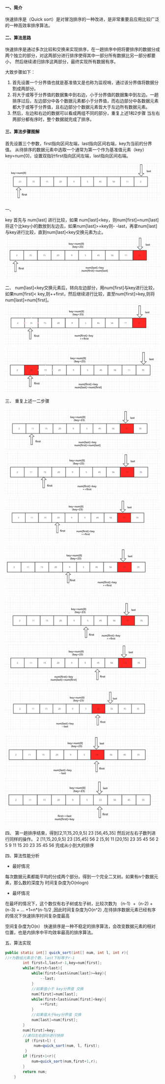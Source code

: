 #### 一、简介

快速排序是（Quick sort）是对冒泡排序的一种改进，是非常重要且应用比较广泛的一种高效率排序算法。

#### 二、算法思路

快速排序是通过多次比较和交换来实现排序，在一趟排序中把将要排序的数据分成两个独立的部分，对这两部分进行排序使得其中一部分所有数据比另一部分都要小，
然后继续递归排序这两部分，最终实现所有数据有序。

大致步骤如下：

1. 首先设置一个分界值也就是基准值又是也称为监视哨，通过该分界值将数据分割成两部分。
2. 将大于或等于分界值的数据集中到右边，小于分界值的数据集中到左边。一趟排序过后，左边部分中各个数据元素都小于分界值，而右边部分中各数据元素都大于或等于分界值，且右边部分个数据元素皆大于左边所有数据元素。
3. 然后，左边和右边的数据可以看成两组不同的部分，重复上述1和2步骤 当左右两部分都有序时，整个数据就完成了排序。

#### 三、算法步骤图解

首先设置三个参数，first指向区间左端，last指向区间右端，key为当前的分界值。
从待排序的数据元素中选取一个通常为第一个作为基准值元素（key）key=num[0]，设置双指针first指向区间左端，last指向区间右端。

![img.png](img/img.png)

一、

key 首先与 num[last] 进行比较，如果 num[last]<key，则num[first]=num[last]将这个比key小的数放到左边去，如果num[last]>=key则-
-last，再拿num[last]与key进行比较，直到num[last]<key交换元素为止。
![img_1.png](img/img_1.png)

二、
num[last]<key交换元素后，转向左边部分，用num[first]与key进行比较，如果num[first]<
key,则++first，然后继续进行比较，直至num[first]>key,则将num[last]=num[first]。
![img_2.png](img/img_2.png)
![img_3.png](img/img_3.png)

三、
重复上述一二步骤

![img_4.png](img/img_4.png)
![img_5.png](img/img_5.png)
![img_6.png](img/img_6.png)
![img_7.png](img/img_7.png)
![img_8.png](img/img_8.png)
![img_9.png](img/img_9.png)
![img_10.png](img/img_10.png)
![img_11.png](img/img_11.png)
![img_12.png](img/img_12.png)

四、
第一趟排序结束，得到[2,11,15,20,9,5] 23 [56,45,35] 然后对左右子数列进行同样的操作。
2 [11,15,20,9,5] 23 [35,45] 56
2 [5,9] 11 [20,15] 23 35 45 56
2 5 9 11 15 20 23 35 45 56
完成从小到大的排序

四、算法性能分析

* 最好情况

每次数据元素都能平均的分成两个部分。得到一个完全二叉树。如果有n个数据元素，那么数的深度为
时间复杂度为O(nlogn)

* 最坏情况

在最坏的情况下，这个数仅有右子树或左子树，比较次数为 （n-1）+（n-2) + (n-3) + … +1=n*(n-1)/2 ,因此时间复杂度为O(n^2)
,在待排序数据元素已经有序的情况下快速排序时间复杂度最高

空间复杂度为O(n）
快速排序是一种不稳定的排序算法，会改变数据元素的相对位置，也是内排序中平均效率最高的排序算法。

五、算法实现

``` java
public static int[] quick_sort(int[] num, int l, int r){
//r为数组元素总个数，last下标等于r-1
        int first=l,last=r-1,key=num[first];
        while(first<last){
            while(first<last&&num[last]>=key){
                --last;
            }
            //如果值小于 key分界值 交换
            num[first]=num[last];
            while(first<last&&num[first]<key){
                ++first;
            }
            //如果值大于key分界值 交换
            num[last]=num[first];
        }
        num[first]=key;
        //递归左右部分进行快排
         if (first>l) {
             num=quick_sort(num, l, first);
         }
        if (first+1<r){
            num=quick_sort(num,first+1,r);
        }
        return num;
    }

```